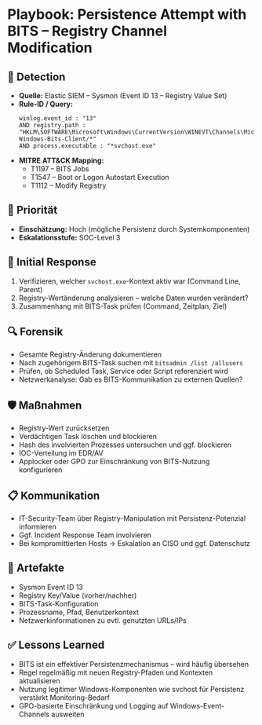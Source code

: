 # Playbook: Persistence Attempt with BITS – Registry Channel Modification

## 🧠 Detection
- **Quelle:** Elastic SIEM – Sysmon (Event ID 13 – Registry Value Set)
- **Rule-ID / Query:**
  ```elasticsearch
  winlog.event_id : "13"
  AND registry.path : "HKLM\SOFTWARE\Microsoft\Windows\CurrentVersion\WINEVT\Channels\Microsoft-Windows-Bits-Client/*"
  AND process.executable : "*svchost.exe"
  ```
- **MITRE ATT&CK Mapping:**  
  - T1197 – BITS Jobs  
  - T1547 – Boot or Logon Autostart Execution  
  - T1112 – Modify Registry

## 📌 Priorität
- **Einschätzung:** Hoch (mögliche Persistenz durch Systemkomponenten)
- **Eskalationsstufe:** SOC-Level 3

## 🚨 Initial Response
1. Verifizieren, welcher `svchost.exe`-Kontext aktiv war (Command Line, Parent)
2. Registry-Wertänderung analysieren – welche Daten wurden verändert?
3. Zusammenhang mit BITS-Task prüfen (Command, Zeitplan, Ziel)

## 🔍 Forensik
- Gesamte Registry-Änderung dokumentieren
- Nach zugehörigem BITS-Task suchen mit `bitsadmin /list /allusers`
- Prüfen, ob Scheduled Task, Service oder Script referenziert wird
- Netzwerkanalyse: Gab es BITS-Kommunikation zu externen Quellen?

## 🛡️ Maßnahmen
- Registry-Wert zurücksetzen
- Verdächtigen Task löschen und blockieren
- Hash des involvierten Prozesses untersuchen und ggf. blockieren
- IOC-Verteilung im EDR/AV
- Applocker oder GPO zur Einschränkung von BITS-Nutzung konfigurieren

## 📋 Kommunikation
- IT-Security-Team über Registry-Manipulation mit Persistenz-Potenzial informieren
- Ggf. Incident Response Team involvieren
- Bei kompromittierten Hosts → Eskalation an CISO und ggf. Datenschutz

## 📁 Artefakte
- Sysmon Event ID 13
- Registry Key/Value (vorher/nachher)
- BITS-Task-Konfiguration
- Prozessname, Pfad, Benutzerkontext
- Netzwerkinformationen zu evtl. genutzten URLs/IPs

## ✅ Lessons Learned
- BITS ist ein effektiver Persistenzmechanismus – wird häufig übersehen
- Regel regelmäßig mit neuen Registry-Pfaden und Kontexten aktualisieren
- Nutzung legitimer Windows-Komponenten wie svchost für Persistenz verstärkt Monitoring-Bedarf
- GPO-basierte Einschränkung und Logging auf Windows-Event-Channels ausweiten